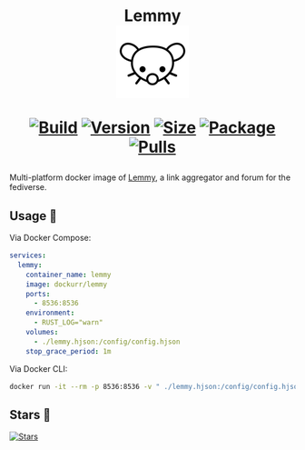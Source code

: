 <h1 align="center">Lemmy<br />
<div align="center">
<a href="https://github.com/dockur/lemmy"><img src="https://raw.githubusercontent.com/dockur/lemmy/master/.github/logo.svg" title="Logo" style="max-width:100%;" width="128" /></a>
</div>
<div align="center">
  
[![Build]][build_url]
[![Version]][tag_url]
[![Size]][tag_url]
[![Package]][pkg_url]
[![Pulls]][hub_url]

</div></h1>

Multi-platform docker image of [Lemmy](https://github.com/LemmyNet/lemmy), a link aggregator and forum for the fediverse.

## Usage  🐳

Via Docker Compose:

```yaml
services:
  lemmy:
    container_name: lemmy
    image: dockurr/lemmy
    ports:
      - 8536:8536
    environment:
      - RUST_LOG="warn"
    volumes:
      - ./lemmy.hjson:/config/config.hjson
    stop_grace_period: 1m
```

Via Docker CLI:

```bash
docker run -it --rm -p 8536:8536 -v " ./lemmy.hjson:/config/config.hjson" --stop-timeout 60 dockurr/lemmy
```

## Stars 🌟
[![Stars](https://starchart.cc/dockur/lemmy.svg?variant=adaptive)](https://starchart.cc/dockur/lemmy)

[build_url]: https://github.com/dockur/lemmy/
[hub_url]: https://hub.docker.com/r/dockurr/lemmy/
[tag_url]: https://hub.docker.com/r/dockurr/lemmy/tags
[pkg_url]: https://github.com/dockur/lemmy/pkgs/container/lemmy

[Build]: https://github.com/dockur/lemmy/actions/workflows/build.yml/badge.svg
[Size]: https://img.shields.io/docker/image-size/dockurr/lemmy/latest?color=066da5&label=size
[Pulls]: https://img.shields.io/docker/pulls/dockurr/lemmy.svg?style=flat&label=pulls&logo=docker
[Version]: https://img.shields.io/docker/v/dockurr/lemmy/latest?arch=amd64&sort=semver&color=066da5
[Package]: 
https://img.shields.io/badge/dynamic/json?url=https%3A%2F%2Fraw.githubusercontent.com%2Fipitio%2Fbackage%2Fmaster%2Findex%2Fdockur%2Flemmy%2Flemmy.json&query=%24.downloads&logo=github&style=flat&color=066da5&label=pulls

